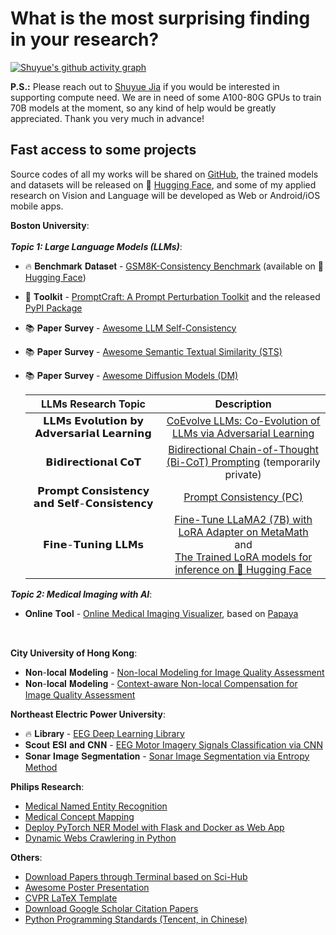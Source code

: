 # What is the most surprising finding in your research?

[![Shuyue's github activity graph](https://github-readme-stats.vercel.app/api?username=SuperBruceJia&count_private=true&show_icons=true&theme=flag-india&hide_border=true&line_height=32&card_width=350&hide_title=true)](https://github-readme-stats.vercel.app/api?username=SuperBruceJia&count_private=true&show_icons=true&theme=flag-india&hide_border=true&line_height=32&card_width=350&hide_title=true)

<!-- <img align="left" src="https://github-readme-stats.vercel.app/api?username=SuperBruceJia&count_private=true&show_icons=true&theme=flag-india&hide_border=true&line_height=32&card_width=350&hide_title=true"> -->
<!-- <img align="left" src="https://streak-stats.demolab.com/?user=SuperBruceJia&theme=github&hide_border=true&date_format=j%20M%5B%20Y%5D&card_width=350"> -->
<!-- [![Shuyue's github activity graph](https://github-readme-activity-graph.vercel.app/graph?username=SuperBruceJia&hide_border=true&theme=github-compact&bg_color=white&hide_title=true)](https://github-readme-activity-graph.vercel.app/graph?username=SuperBruceJia&hide_border=true&theme=github-compact&bg_color=white&hide_title=true) -->

**P.S.:** Please reach out to [Shuyue Jia](https://github.com/SuperBruceJia) if you would be interested in supporting compute need. We are in need of some A100-80G GPUs to train 70B models at the moment, so any kind of help would be greatly appreciated. Thank you very much in advance!

## Fast access to some projects
Source codes of all my works will be shared on [GitHub](https://github.com/SuperBruceJia), the trained models and datasets will be released on 🤗 [Hugging Face](https://huggingface.co/shuyuej), and some of my applied research on Vision and Language will be developed as Web or Android/iOS mobile apps.
<be>

**Boston University**:\
<br>
***Topic 1: Large Language Models (LLMs)***:
- 🔥 𝐁𝐞𝐧𝐜𝐡𝐦𝐚𝐫𝐤 𝐃𝐚𝐭𝐚𝐬𝐞𝐭 - [GSM8K-Consistency Benchmark](https://github.com/SuperBruceJia/GSM8K-Consistency) (available on 🤗 [Hugging Face](https://huggingface.co/datasets/shuyuej/GSM8K-Consistency))
- 🔨 𝐓𝐨𝐨𝐥𝐤𝐢𝐭 - [PromptCraft: A Prompt Perturbation Toolkit](https://github.com/SuperBruceJia/promptcraft) and the released [PyPI Package](https://pypi.org/project/promptcraft)
- 📚 𝐏𝐚𝐩𝐞𝐫 𝐒𝐮𝐫𝐯𝐞𝐲 - [Awesome LLM Self-Consistency](https://github.com/SuperBruceJia/Awesome-LLM-Self-Consistency)
- 📚 𝐏𝐚𝐩𝐞𝐫 𝐒𝐮𝐫𝐯𝐞𝐲 - [Awesome Semantic Textual Similarity (STS)](https://github.com/SuperBruceJia/Awesome-Semantic-Textual-Similarity)
- 📚 𝐏𝐚𝐩𝐞𝐫 𝐒𝐮𝐫𝐯𝐞𝐲 - [Awesome Diffusion Models (DM)](https://github.com/SuperBruceJia/Awesome-Diffusion-Models)

  |       LLMs Research Topic       |                                       Description                                       |
  |:------------------------------:|:----------------------------------------------------------------------------------------:|
  | 𝗟𝗟𝗠𝘀 𝗘𝘃𝗼𝗹𝘂𝘁𝗶𝗼𝗻 𝗯𝘆 𝗔𝗱𝘃𝗲𝗿𝘀𝗮𝗿𝗶𝗮𝗹 𝗟𝗲𝗮𝗿𝗻𝗶𝗻𝗴 |   [CoEvolve LLMs: Co-Evolution of LLMs via Adversarial Learning](https://github.com/SuperBruceJia/Co-Evolve-LLMs) |
  |     𝗕𝗶𝗱𝗶𝗿𝗲𝗰𝘁𝗶𝗼𝗻𝗮𝗹 𝗖𝗼𝗧       |                   [Bidirectional Chain-of-Thought (Bi-CoT) Prompting](https://github.com/SuperBruceJia/Bi-Directional-CoT) (temporarily private) |
  | 𝗣𝗿𝗼𝗺𝗽𝘁 𝗖𝗼𝗻𝘀𝗶𝘀𝘁𝗲𝗻𝗰𝘆 𝗮𝗻𝗱 𝗦𝗲𝗹𝗳-𝗖𝗼𝗻𝘀𝗶𝘀𝘁𝗲𝗻𝗰𝘆 |                          [Prompt Consistency (PC)](https://github.com/SuperBruceJia/PromptConsistency) |
  | 𝗙𝗶𝗻𝗲-𝗧𝘂𝗻𝗶𝗻𝗴 𝗟𝗟𝗠𝘀 | [Fine-Tune LLaMA2 (7B) with LoRA Adapter on MetaMath](https://github.com/SuperBruceJia/MetaMath-Fine-Tune-with-LoRA)<br> and <br> [The Trained LoRA models for inference on 🤗 Hugging Face](https://huggingface.co/shuyuej/metamath_lora_llama2_7b_3_epoch) |

***Topic 2: Medical Imaging with AI***:
- 𝐎𝐧𝐥𝐢𝐧𝐞 𝐓𝐨𝐨𝐥 - [Online Medical Imaging Visualizer](https://shuyuej.com/Medical-Imaging-Visualizer/), based on [Papaya](https://github.com/rii-mango/Papaya)

<br>

**City University of Hong Kong**:
- 𝐍𝐨𝐧-𝐥𝐨𝐜𝐚𝐥 𝐌𝐨𝐝𝐞𝐥𝐢𝐧𝐠 - [Non-local Modeling for Image Quality Assessment](https://github.com/SuperBruceJia/NLNet-IQA)
- 𝐍𝐨𝐧-𝐥𝐨𝐜𝐚𝐥 𝐌𝐨𝐝𝐞𝐥𝐢𝐧𝐠 - [Context-aware Non-local Compensation for Image Quality Assessment](https://github.com/SuperBruceJia/CAIQUE-IQA)

**Northeast Electric Power University**:
- 🔥 𝐋𝐢𝐛𝐫𝐚𝐫𝐲 - [EEG Deep Learning Library](https://github.com/SuperBruceJia/EEG-DL)
- 𝐒𝐜𝐨𝐮𝐭 𝐄𝐒𝐈 𝐚𝐧𝐝 𝐂𝐍𝐍 - [EEG Motor Imagery Signals Classification via CNN](https://github.com/SuperBruceJia/EEG-Motor-Imagery-Classification-CNNs-TensorFlow)
- 𝐒𝐨𝐧𝐚𝐫 𝐈𝐦𝐚𝐠𝐞 𝐒𝐞𝐠𝐦𝐞𝐧𝐭𝐚𝐭𝐢𝐨𝐧 - [Sonar Image Segmentation via Entropy Method](https://github.com/SuperBruceJia/Sonar-Image-Segmentation-through-Entropy-Method)

**Philips Research**:
- [Medical Named Entity Recognition](https://github.com/SuperBruceJia/MedicalNER)
- [Medical Concept Mapping](https://github.com/SuperBruceJia/Medical-Concept-Mapping)
- [Deploy PyTorch NER Model with Flask and Docker as Web App](https://github.com/SuperBruceJia/pytorch-flask-deploy-webapp)
- [Dynamic Webs Crawlering in Python](https://github.com/SuperBruceJia/dynamic-web-crawlering-python)

**Others**:
- [Download Papers through Terminal based on Sci-Hub](https://github.com/SuperBruceJia/Sci-Hub-Paper-Download-shell)
- [Awesome Poster Presentation](https://github.com/SuperBruceJia/Poster_Template)
- [CVPR LaTeX Template](https://github.com/SuperBruceJia/CVPR-LaTeX-Paper-Template)
- [Download Google Scholar Citation Papers](https://github.com/SuperBruceJia/Google-Scholar-Citations-Download)
- [Python Programming Standards (Tencent, in Chinese)](https://github.com/SuperBruceJia/paper-reading/tree/master/Programming-Standards/python)
